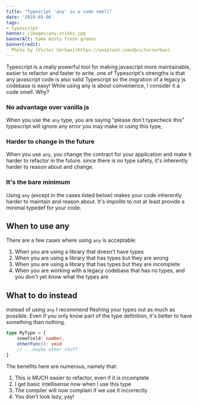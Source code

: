```yaml
---
title: "Typescipt 'any' is a code smell"
date: '2019-03-06'
tags:
- typescript
banner: /images/any-stinks.jpg
bannerAlt: Some minty fresh greens
bannerCredit:
  Photo by [Victor Serban](https://unsplash.com/@victorserban)
---
```


Typescript is a really powerful tool for making javascript more maintainable, easier to refactor and faster to write.
one of Typescript's strengths is that any javascript code is also valid Typescript so the migration of a legacy js codebase is easy!
While using any is about convenience, I consider it a code smell. Why?

### No advantage over vanilla js

When you use the `any` type, you are saying "please don't typecheck this" typescript will ignore any error you may make in using this type,

### Harder to change in the future

When you use `any`, you change the contract for your application and make it harder to refactor in the future. since there is no type safety, it's inherently harder to reason about and change.

### It's the bare minimum

Using `any` (except in the cases listed below) makes your code inherently harder to maintain and reason about. It's impolite to not at least provide a minimal typedef for your code.

## When to use any

There are a few cases where using `any` is acceptable:

 1. When you are using a library that doesn't have types
 2. When you are using a library that has types but they are wrong
 3. When you are using a library that has types but they are incomplete
 4. When you are working with a legacy codebase that has no types, and you don't yet know what the types are


## What to do instead

instead of using `any` I recommend fleshing your types out as much as possible. Even if you only know part of the type definition, it's better to have something than nothing.

```typescript
type MyType = {
    someField: number,
    otherFunc(): void
    // ...maybe other stuff
}
```

The benefits here are numerous, namely that:

 1. This is MUCH easier to refactor, even if it is incomplete
 2. I get basic intellisense now when I use this type
 3. The compiler will now complain if we use it incorrectly
 4. You don't look lazy, yay!
